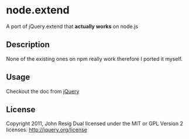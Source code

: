 # node.extend

A port of jQuery.extend that **actually works** on node.js



## Description

None of the existing ones on npm really work therefore I ported it myself.



## Usage

Checkout the doc from [jQuery](http://api.jquery.com/jQuery.extend/)



## License

Copyright 2011, John Resig
Dual licensed under the MIT or GPL Version 2 licenses.
http://jquery.org/license